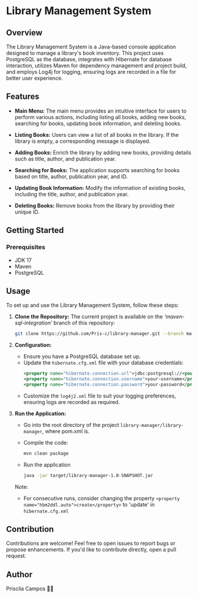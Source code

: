 # Library Management System

## Overview

The Library Management System is a Java-based console application designed to manage a library's book inventory. This
project uses PostgreSQL as the database, integrates with Hibernate for database interaction, utilizes Maven for
dependency management and project build, and employs Log4j for logging, ensuring logs are recorded in a file for better
user experience.

## Features

- **Main Menu:** The main menu provides an intuitive interface for users to perform various actions, including listing all books, adding new books, searching for books, updating book information, and deleting books.

- **Listing Books:** Users can view a list of all books in the library. If the library is empty, a corresponding message  is displayed.

- **Adding Books:** Enrich the library by adding new books, providing details such as title, author, and publication
  year.

- **Searching for Books:** The application supports searching for books based on title, author, publication year, and
  ID.

- **Updating Book Information:** Modify the information of existing books, including the title, author, and publication
  year.

- **Deleting Books:** Remove books from the library by providing their unique ID.

## Getting Started

### Prerequisites
- JDK 17
- Maven
- PostgreSQL


## Usage

To set up and use the Library Management System, follow these steps:

1. **Clone the Repository:**
    The current project is available on the _'maven-sql-integration'_ branch of this repository:

    ```bash
    git clone https://github.com/Pris-c/library-manager.git --branch maven-sql-integration --single-branch
   ```

2. **Configuration:**
    - Ensure you have a PostgreSQL database set up.
    - Update the `hibernate.cfg.xml` file with your database credentials:
      ```xml
      <property name="hibernate.connection.url">jdbc:postgresql://<your-database-url>:<port>/<database-name></property>
      <property name="hibernate.connection.username">your-username</property>
      <property name="hibernate.connection.password">your-password</property>
      ```
    - Customize the `log4j2.xml` file to suit your logging preferences, ensuring logs are recorded as required.


3. **Run the Application:**
    - Go into the root directory of the project `library-manager/library-manager`, where pom.xml is.

    - Compile the code:
      ```bash
      mvn clean package
      ```

    - Run the application
      ```bash
      java -jar target/library-manager-1.0-SNAPSHOT.jar
      ```

    Note:
    - For consecutive runs, consider changing the property `<property name="hbm2ddl.auto">create</property>` to 'update' in `hibernate.cfg.xml`
 
 
## Contribution

Contributions are welcome! Feel free to open issues to report bugs or propose enhancements. If you'd like to contribute directly, open a pull request.

## Author

Priscila Campos 👩‍💻

